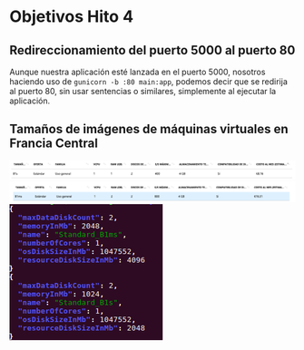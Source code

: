 # Objetivos Hito 4

## Redireccionamiento del puerto 5000 al puerto 80

Aunque nuestra aplicación esté lanzada en el puerto 5000, nosotros haciendo uso de `gunicorn -b :80 main:app`, podemos decir que se redirija al puerto 80, sin usar sentencias o similares, simplemente al ejecutar la aplicación.

## Tamaños de imágenes de máquinas virtuales en Francia Central

![](images/tam-mv3.png)
![](images/tam-mv4.png)
![](images/tamanio.jpeg)
